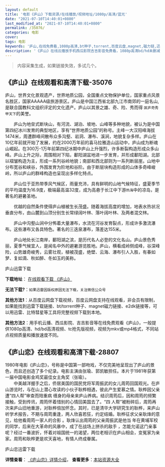 ```yaml
---
layout: default
title: '电影《庐山》下载资源/在线播放/视频地址/1080p/高清/蓝光'
date: "2021-07-10T14:40:01+0800"
last_modified_at: "2021-07-10T14:40:01+0800"
permalink: /35076/
categories: 电影
cover:
tags: 电影
keywords: '庐山,在线免费看,1080p高清,bt种子,torrent,百度云盘,magnet,磁力链,迅雷下载资源'
description: '《庐山》在线云播放手机西瓜影院吉吉影音免费看，1080p高清bd/hd未删减完整版和tc抢先枪版，mkv/mp4格式，附带bt/torrent种子、magnet/磁力链、百度云盘、网盘资源迅雷下载链接'
---
```


>内容采集生成，如果链接失效，多试几个。


## 《庐山》在线观看和高清下载-35076

庐山，世界文化景观遗产，世界地质公园，全国重点文物保护单位，国家重点风景名胜区，国家AAAAA级旅游景区。庐山是中国江西省北部九江市南郊的一庭名山, 是联合国教科文组织评定的文化遗产。庐山以其景之雄、奇、险、秀而得 `匡庐奇秀甲天下`的美誉。</p>　　庐山为地垒式断块山，有河流、湖泊、坡地、山峰等多种地貌，被认为是中国第四纪冰川发育的典型地区，享有“世界地质公园”的称号。主峰一大汉阳峰海拔1474米，周遭群峰间散布众多沟壑、岩洞、瀑布、溪涧，地貌复杂多样。庐山在10亿年前就开始了发展，约在2000万年前的喜马拉雅造山运动中，庐山成为断魂山崛起。在300万-1万年前第四纪冰期中庐山上升强烈，许多断裂构造形成众多山峰。庐山上升之际，周围相对下陷，鄱阳湖盆地进一步发育，并形成鄱阳湖。北部以褶皱构造为主，形成一系列谷岭地貌；南部和西北部则为一系列断层崖。山地中分布宽谷和峡谷，外围发育为阶地和谷阶。由于断层块构造形成的山体多奇峰峻岭，所以庐山的群峰构造也呈现出多样化特点。</p>　　庐山位于亚热带季风气候区，雨量充沛，具有鲜明的山地气候特征，盛夏季节的平均温度为16.9度，极端最高温32度，成为高悬于长江中下游`热海`中的凉岛，是著名的避暑圣地。</p>　　优越的自然条件使得庐山植被生长茂盛。随着海拔高度的增加，地表水热状况垂直分布，由山麓到山顶分别生长常绿阔叶林、落叶阔叶林、及两者混交林。</p>　　庐山中沟壑山涧中分怖着大量瀑布，水流在河谷发育裂点，形成许多激流瀑布。这些瀑布又各具特色。著名的三迭泉瀑布，落差达155米。</p>　　庐山地处长江南岸，鄱阳湖之滨，是历代名人必登的文化名山。庐山景色秀丽，夏季气候宜人，是闻名中外的避暑游览胜地。庐山，横看成岭侧成峰，谷深峰险，山势雄奇峻秀，云雾壮观，植被茂盛，绝壁、云海、瀑布引人入胜，有春如梦、复如滴、秋如醉、冬如玉的美称。</p>


庐山迅雷下载

**下载地址**： [在线观看下载 《庐山》](https://www.993dy.com//vod-detail-id-13885.html) 


**无法下载?**：`如果迅雷因版权原因无法下载，关注微信公众号 `

**其他方法1**：从百度云网盘下载视频，百度云网盘支持在线观看，非会员有限制，如果能找到迅雷下载链接、bt/torrent种子、magnet磁力链接、e2dk链接等，可以用迅雷、比特彗星等工具将完整视频下载到本地。

**其他方法2**：用手机云播、西瓜影院、吉吉影音等在线免费观看《庐山》，一般提供1080p高清、hd/bd高清视频、tc抢先版视频，视频为mkv或mp4格式，不同站点视频质量和播放速度不同。


## 《庐山恋》在线观看和高清下载-28807

1980年电影《庐山恋》，号称是中国第一部吻戏，不仅完美地呈现出了庐山的景色，而且还创造了多个纪录。电影主演由张瑜、郭凯敏担任。本片于1981年获第一届中国电影金鸡奖最佳女主角奖（张瑜）。<br />　　中美越洋握手之后，侨居美国的国民党将军周振武的女儿周筠回国观光。在庐山游览时，与在山上潜心攻读的小伙子耿桦相遇，彼此产生爱慕之情。耿桦因父亲遭“四人帮&rdquo;审查而陪重病 缠身的母亲来庐山养病。结识周筠后，因和周筠的频繁接触，受到传讯，周筠怀着惜别的心情回美国去了。&ldquo;四 人帮”被粉碎后，周筠再次来庐山旧地重游，对耿桦倍加怀念。其时，已是清华大学研究生的耿桦，来庐山听学术报告，不期与周筠重逢，两人欣喜若狂，约定结婚。耿桦征求父亲耿烽的意见，给他看周筠一家人的合影 。耿烽认出周筠的父亲周振武是他当 年在黄埔军校的同学，后来在大革命的风暴中，成了在战场上拼杀的敌手 ，怎能允诺这门亲事呢？经过一番波折，怀着对祖国统一的渴望，两位老相识在庐山相会，变冤家为亲家。周筠和耿桦更是欢天喜地，有情人终成眷属。


庐山恋迅雷下载

**详情查看**： [《庐山恋》详情介绍](/movie/28807/)， **查看更多**：[本站资源大全](/movie/t/all/)

